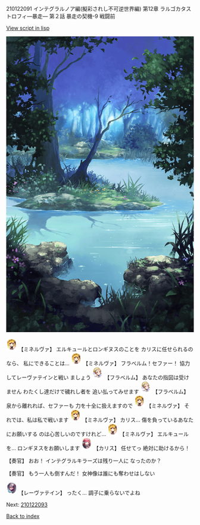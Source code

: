 210122091 インテグラルノア編(擬彩されし不可逆世界編) 第12章 ラルゴカタストロフィ―暴走― 第２話 暴走の契機-9 戦闘前

[View script in lisp](../scripts/210122091.txt)

![fountain.png](../images/backgrounds/fountain.png)

<img src="../images/units/5302521.png" alt="5302521.png" height="34"/>
【ミネルヴァ】
エルキュールとロンギヌスのことを
カリスに任せられるのなら、
私にできることは…

<img src="../images/units/5302521.png" alt="5302521.png" height="34"/>
【ミネルヴァ】
フラベルム！セファー！
協力してレーヴァテインと戦い
ましょう

<img src="../images/units/501611.png" alt="501611.png" height="34"/>
【フラベルム】
あなたの指図は受けません
わたくし達だけで穢れし者を
追い払ってみせます

<img src="../images/units/501611.png" alt="501611.png" height="34"/>
【フラベルム】
泉から離れれば、セファーも
力を十全に扱えますので

<img src="../images/units/5302521.png" alt="5302521.png" height="34"/>
【ミネルヴァ】
それでは、私は私で戦います

<img src="../images/units/5302521.png" alt="5302521.png" height="34"/>
【ミネルヴァ】
カリス…
傷を負っているあなたにお願いする
のは心苦しいのですけれど…

<img src="../images/units/5302521.png" alt="5302521.png" height="34"/>
【ミネルヴァ】
エルキュールを…
ロンギヌスをお願いします

<img src="../images/units/5602511.png" alt="5602511.png" height="34"/>
【カリス】
任せてっ
絶対に助けるから！

【奏官】
おお！
インテグラルキラーズは残り一人に
なったのか？

【奏官】
もう一人も倒すんだ！
女神像は誰にも奪わせはしない

<img src="../images/units/5100231.png" alt="5100231.png" height="34"/>
【レーヴァテイン】
ったく…
調子に乗らないでよね

Next: [210122093](210122093.md)

[Back to index](index.md)
